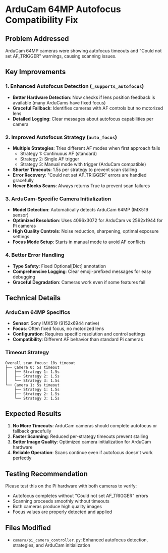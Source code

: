 # ArduCam 64MP Autofocus Compatibility Fix

## Problem Addressed
ArduCam 64MP cameras were showing autofocus timeouts and "Could not set AF_TRIGGER" warnings, causing scanning issues.

## Key Improvements

### 1. Enhanced Autofocus Detection (`_supports_autofocus`)
- **Better Hardware Detection**: Now checks if lens position feedback is available (many ArduCams have fixed focus)
- **Graceful Fallback**: Identifies cameras with AF controls but no motorized lens
- **Detailed Logging**: Clear messages about autofocus capabilities per camera

### 2. Improved Autofocus Strategy (`auto_focus`)
- **Multiple Strategies**: Tries different AF modes when first approach fails
  - Strategy 1: Continuous AF (standard)  
  - Strategy 2: Single AF trigger
  - Strategy 3: Manual mode with trigger (ArduCam compatible)
- **Shorter Timeouts**: 1.5s per strategy to prevent scan stalling
- **Error Recovery**: "Could not set AF_TRIGGER" errors are handled gracefully
- **Never Blocks Scans**: Always returns True to prevent scan failures

### 3. ArduCam-Specific Camera Initialization
- **Model Detection**: Automatically detects ArduCam 64MP (IMX519 sensor)
- **Optimized Resolution**: Uses 4096x3072 for ArduCam vs 2592x1944 for Pi cameras
- **High Quality Controls**: Noise reduction, sharpening, optimal exposure settings
- **Focus Mode Setup**: Starts in manual mode to avoid AF conflicts

### 4. Better Error Handling
- **Type Safety**: Fixed Optional[Dict] annotation
- **Comprehensive Logging**: Clear emoji-prefixed messages for easy debugging
- **Graceful Degradation**: Cameras work even if some features fail

## Technical Details

### ArduCam 64MP Specifics
- **Sensor**: Sony IMX519 (9152x6944 native)
- **Focus**: Often fixed focus, no motorized lens
- **Configuration**: Requires specific resolution and control settings
- **Compatibility**: Different AF behavior than standard Pi cameras

### Timeout Strategy
```
Overall scan focus: 10s timeout
├── Camera 0: 5s timeout  
│   ├── Strategy 1: 1.5s
│   ├── Strategy 2: 1.5s  
│   └── Strategy 3: 1.5s
└── Camera 1: 5s timeout
    ├── Strategy 1: 1.5s
    ├── Strategy 2: 1.5s
    └── Strategy 3: 1.5s
```

## Expected Results
1. **No More Timeouts**: ArduCam cameras should complete autofocus or fallback gracefully
2. **Faster Scanning**: Reduced per-strategy timeouts prevent stalling  
3. **Better Image Quality**: Optimized camera initialization for ArduCam hardware
4. **Reliable Operation**: Scans continue even if autofocus doesn't work perfectly

## Testing Recommendation
Please test this on the Pi hardware with both cameras to verify:
- Autofocus completes without "Could not set AF_TRIGGER" errors
- Scanning proceeds smoothly without timeouts
- Both cameras produce high quality images
- Focus values are properly detected and applied

## Files Modified
- `camera/pi_camera_controller.py`: Enhanced autofocus detection, strategies, and ArduCam initialization